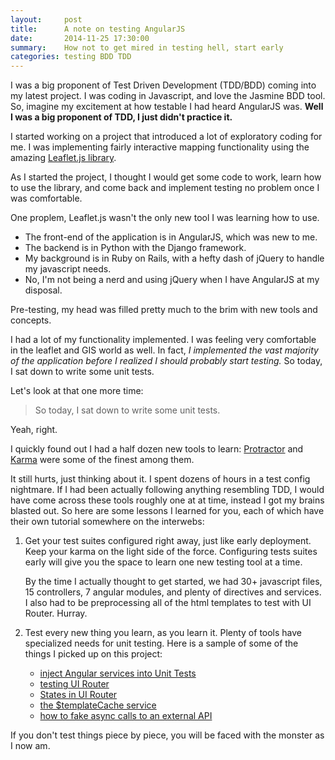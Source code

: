 ```yaml
---
layout:     post
title:      A note on testing AngularJS
date:       2014-11-25 17:30:00
summary:    How not to get mired in testing hell, start early
categories: testing BDD TDD
---
```



I was a big proponent of Test Driven Development (TDD/BDD) coming into my latest project.
I was coding in Javascript, and love the Jasmine BDD tool. So, imagine my excitement at how testable I had heard AngularJS was.
**Well I was a big proponent of TDD, I just didn't practice it.**

I started working on a project that introduced
a lot of exploratory coding for me. I was implementing fairly interactive mapping functionality using the amazing
[Leaflet.js library][1].

As I started the project, I thought I would get some code to work, learn how to use the library, and come back 
and implement testing no problem once I was comfortable. 

One proplem, Leaflet.js wasn't the only new tool I was learning how to use.

*   The front-end of the application is in AngularJS, which was new to me. 
*   The backend is in Python with the Django framework. 
*   My background is in Ruby on Rails, with a hefty dash of jQuery to handle my javascript needs. 
*   No, I'm not being a nerd and using jQuery when I have AngularJS at my disposal.

Pre-testing, my head was filled pretty much to the brim with new tools and concepts.

I had a lot of my functionality implemented. I was feeling very comfortable in the leaflet and GIS world as well.
In fact, *I implemented the vast majority of the application before I realized I should probably start testing.*
So today, I sat down to write some unit tests. 

Let's look at that one more time:

> So today, I sat down to write some unit tests.

Yeah, right. 

I quickly found out I had a half dozen new tools to learn: [Protractor][2] and [Karma][3] were some of the finest among them.

It still hurts, just thinking about it. I spent dozens of hours in a test config nightmare. If I had been actually following
anything resembling TDD, I would have come across these tools roughly one at at time, instead I got my brains blasted out.
So here are some lessons I learned for you, each of which have their own tutorial somewhere on the interwebs:

1. Get your test suites configured right away, just like early deployment. 
 	Keep your karma on the light side of the force. Configuring tests suites early will give you the space to learn one new testing tool at a time.

	By the time I actually thought to get started,
	we had 30+ javascript files, 15 controllers, 7 angular modules, and plenty of directives and services. 
	I also had to be preprocessing all of the html templates to test with UI Router. Hurray.

2. Test every new thing you learn, as you learn it. Plenty of tools have specialized needs for unit testing.
	Here is a sample of some of the things I picked up on this project:
	* [inject Angular services into Unit Tests][7] 
	* [testing UI Router][4]
	* [States in UI Router][5]
	* [the $templateCache service][6]
	* [how to fake async calls to an external API][8]  

If you don't test things piece by piece, you will be faced with the monster as I now am.


[1]: http://leafletjs.com/
[2]: https://github.com/angular/protractor
[3]: http://karma-runner.github.io/0.12/index.html
[4]: http://bardo.io/posts/testing-your-ui-router-configuration/
[5]: https://gist.github.com/wilsonwc/8358542
[6]: http://jsg.azurewebsites.net/angular-template-caching-with-templatecache-and-gulp/
[7]: https://docs.angularjs.org/api/ngMock
[8]: https://docs.angularjs.org/api/ngMock/service/$httpBackend